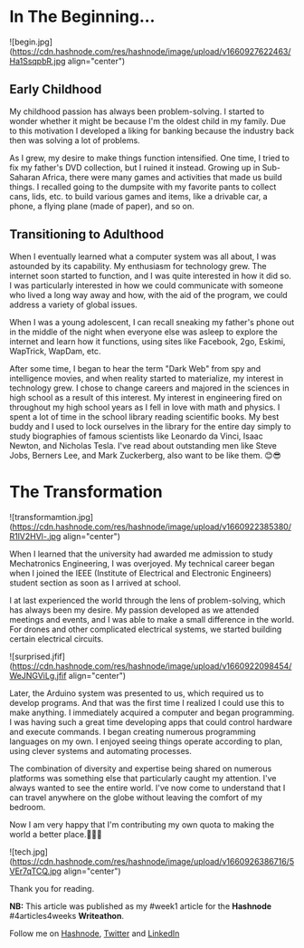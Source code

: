 
# In The Beginning...

![begin.jpg](https://cdn.hashnode.com/res/hashnode/image/upload/v1660927622463/Ha1SsqpbR.jpg align="center")

## Early Childhood

My childhood passion has always been problem-solving. I started to wonder whether it might be because I'm the oldest child in my family. Due to this motivation I developed a liking for banking because the industry back then was solving a lot of problems.

As I grew, my desire to make things function intensified. One time, I tried to fix my father's DVD collection, but I ruined it instead. Growing up in Sub-Saharan Africa, there were many games and activities that made us build things. I recalled going to the dumpsite with my favorite pants to collect cans, lids, etc. to build various games and items, like a drivable car, a phone, a flying plane (made of paper), and so on.


## Transitioning to Adulthood

When I eventually learned what a computer system was all about, I was astounded by its capability. My enthusiasm for technology grew. The internet soon started to function, and I was quite interested in how it did so. I was particularly interested in how we could communicate with someone who lived a long way away and how, with the aid of the program, we could address a variety of global issues.


When I was a young adolescent, I can recall sneaking my father's phone out in the middle of the night when everyone else was asleep to explore the internet and learn how it functions, using sites like Facebook, 2go, Eskimi, WapTrick, WapDam, etc.

After some time, I began to hear the term "Dark Web" from spy and intelligence movies, and when reality started to materialize, my interest in technology grew. I chose to change careers and majored in the sciences in high school as a result of this interest. My interest in engineering fired on throughout my high school years as I fell in love with math and physics. I spent a lot of time in the school library reading scientific books. My best buddy and I used to lock ourselves in the library for the entire day simply to study biographies of famous scientists like Leonardo da Vinci, Isaac Newton, and Nicholas Tesla. I've read about outstanding men like Steve Jobs, Berners Lee, and Mark Zuckerberg, also want to be like them. 😊😎

# The Transformation

![transformamtion.jpg](https://cdn.hashnode.com/res/hashnode/image/upload/v1660922385380/R1lV2HVl-.jpg align="center")

When I learned that the university had awarded me admission to study Mechatronics Engineering, I was overjoyed. My technical career began when I joined the IEEE (Institute of Electrical and Electronic Engineers) student section as soon as I arrived at school. 

I at last experienced the world through the lens of problem-solving, which has always been my desire. My passion developed as we attended meetings and events, and I was able to make a small difference in the world. For drones and other complicated electrical systems, we started building certain electrical circuits. 

![surprised.jfif](https://cdn.hashnode.com/res/hashnode/image/upload/v1660922098454/WeJNGViLg.jfif align="center")

Later, the Arduino system was presented to us, which required us to develop programs. And that was the first time I realized I could use this to make anything. I immediately acquired a computer and began programming. I was having such a great time developing apps that could control hardware and execute commands. I began creating numerous programming languages on my own. I enjoyed seeing things operate according to plan, using clever systems and automating processes.

The combination of diversity and expertise being shared on numerous platforms was something else that particularly caught my attention. I've always wanted to see the entire world. I've now come to understand that I can travel anywhere on the globe without leaving the comfort of my bedroom.

Now I am very happy that I'm contributing my own quota to making the world a better place.🚀🚀🚀



![tech.jpg](https://cdn.hashnode.com/res/hashnode/image/upload/v1660926386716/5VEr7qTCQ.jpg align="center")


Thank you for reading. 

**NB:** This article was published as my #week1 article for the **Hashnode** #4articles4weeks **Writeathon**.

Follow me on [Hashnode](https://codedaddy.hashnode.dev), [Twitter](https://twitter.com/nwokporo_ebuka) and [LinkedIn](https://www.linkedin.com/in/chukwuebuka-nwokporo-018a98175/)



